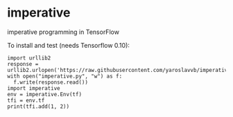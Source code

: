 # imperative
imperative programming in TensorFlow

To install and test (needs Tensorflow 0.10):

    import urllib2
    response = urllib2.urlopen('https://raw.githubusercontent.com/yaroslavvb/imperative/georgia/release/imperative.py')
    with open("imperative.py", "w") as f:
      f.write(response.read())
    import imperative
    env = imperative.Env(tf)
    tfi = env.tf
    print(tfi.add(1, 2))
